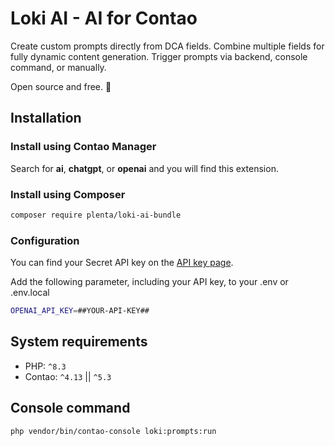 # Loki AI - AI for Contao

Create custom prompts directly from DCA fields.
Combine multiple fields for fully dynamic content generation.
Trigger prompts via backend, console command, or manually.

Open source and free. 🚀

## Installation

### Install using Contao Manager

Search for **ai**, **chatgpt**, or **openai** and you will find this extension.

### Install using Composer

```bash
composer require plenta/loki-ai-bundle
```

### Configuration

You can find your Secret API key on the [API key page](https://platform.openai.com/api-keys).

Add the following parameter, including your API key, to your .env or .env.local

```bash
OPENAI_API_KEY=##YOUR-API-KEY##
```

## System requirements

- PHP: `^8.3`
- Contao: `^4.13` || `^5.3`

## Console command

```bash
php vendor/bin/contao-console loki:prompts:run
```
